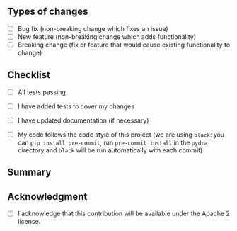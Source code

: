 ## Types of changes
<!--- What types of changes does your code introduce? Put an `x` in all the boxes that apply: -->
- [ ] Bug fix (non-breaking change which fixes an issue)
- [ ] New feature (non-breaking change which adds functionality)
- [ ] Breaking change (fix or feature that would cause existing functionality to change)

## Checklist
<!--- Please, let us know if you need help-->
- [ ] All tests passing
- [ ] I have added tests to cover my changes
- [ ] I have updated documentation (if necessary)
- [ ] My code follows the code style of this project 
(we are using `black`: you can `pip install pre-commit`, 
run `pre-commit install` in the `pydra` directory 
and `black` will be run automatically with each commit)


## Summary
<!--- What does your code do? -->

## Acknowledgment
- [ ] I acknowledge that this contribution will be available under the Apache 2 license.